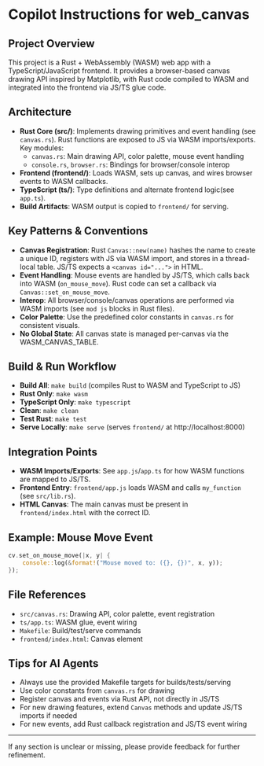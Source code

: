 # Copilot Instructions for web_canvas

## Project Overview
This project is a Rust + WebAssembly (WASM) web app with a TypeScript/JavaScript frontend. It provides a browser-based canvas drawing API inspired by Matplotlib, with Rust code compiled to WASM and integrated into the frontend via JS/TS glue code.

## Architecture
- **Rust Core (src/)**: Implements drawing primitives and event handling (see `canvas.rs`). Rust functions are exposed to JS via WASM imports/exports. Key modules:
  - `canvas.rs`: Main drawing API, color palette, mouse event handling
  - `console.rs`, `browser.rs`: Bindings for browser/console interop
- **Frontend (frontend/)**: Loads WASM, sets up canvas, and wires browser events to WASM callbacks.
- **TypeScript (ts/)**: Type definitions and alternate frontend logic(see `app.ts`).
- **Build Artifacts**: WASM output is copied to `frontend/` for serving.

## Key Patterns & Conventions
- **Canvas Registration**: Rust `Canvas::new(name)` hashes the name to create a unique ID, registers with JS via WASM import, and stores in a thread-local table. JS/TS expects a `<canvas id="...">` in HTML.
- **Event Handling**: Mouse events are handled by JS/TS, which calls back into WASM (`on_mouse_move`). Rust code can set a callback via `Canvas::set_on_mouse_move`.
- **Interop**: All browser/console/canvas operations are performed via WASM imports (see `mod js` blocks in Rust files).
- **Color Palette**: Use the predefined color constants in `canvas.rs` for consistent visuals.
- **No Global State**: All canvas state is managed per-canvas via the WASM_CANVAS_TABLE.

## Build & Run Workflow
- **Build All**: `make build` (compiles Rust to WASM and TypeScript to JS)
- **Rust Only**: `make wasm`
- **TypeScript Only**: `make typescript`
- **Clean**: `make clean`
- **Test Rust**: `make test`
- **Serve Locally**: `make serve` (serves `frontend/` at http://localhost:8000)

## Integration Points
- **WASM Imports/Exports**: See `app.js`/`app.ts` for how WASM functions are mapped to JS/TS.
- **Frontend Entry**: `frontend/app.js` loads WASM and calls `my_function` (see `src/lib.rs`).
- **HTML Canvas**: The main canvas must be present in `frontend/index.html` with the correct ID.

## Example: Mouse Move Event
```rust
cv.set_on_mouse_move(|x, y| {
    console::log(&format!("Mouse moved to: ({}, {})", x, y));
});
```

## File References
- `src/canvas.rs`: Drawing API, color palette, event registration
- `ts/app.ts`: WASM glue, event wiring
- `Makefile`: Build/test/serve commands
- `frontend/index.html`: Canvas element

## Tips for AI Agents
- Always use the provided Makefile targets for builds/tests/serving
- Use color constants from `canvas.rs` for drawing
- Register canvas and events via Rust API, not directly in JS/TS
- For new drawing features, extend `Canvas` methods and update JS/TS imports if needed
- For new events, add Rust callback registration and JS/TS event wiring

---
If any section is unclear or missing, please provide feedback for further refinement.
